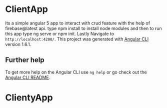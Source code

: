 # ClientApp

Its a simple angular 5 app to interact with crud feature with the help of firebase@latest api.
type npm install to install node modules and then to run this app type ng serve or npm init.
Lastly Navigate to `http://localhost:4200/`.
This project was generated with [Angular CLI](https://github.com/angular/angular-cli) version 1.6.1.

## Further help

To get more help on the Angular CLI use `ng help` or go check out the [Angular CLI README](https://github.com/angular/angular-cli/blob/master/README.md).

# ClientyApp
